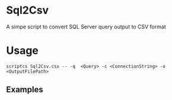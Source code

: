 Sql2Csv
=======

A simpe script to convert SQL Server query output to CSV  format

Usage
=====
`scriptcs Sql2Csv.csx -- -q  <Query> -c <ConnectionString> -o <OutputFilePath>`

Examples
--------
